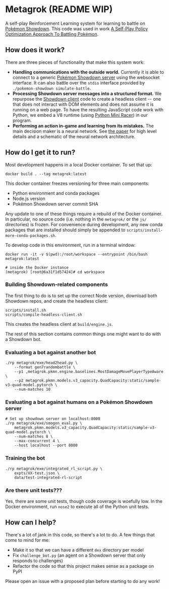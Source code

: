 # Metagrok (README WIP)
A self-play Reinforcement Learning system for learning to battle on [Pokémon Showdown][showdown].
This code was used in work [A Self-Play Policy Optimization Approach To Battling Pokémon][paper].

## How does it work?
There are three pieces of functionality that make this system work:

* **Handling communications with the outside world.**
  Currently it is able to connect to a generic [Pokémon Showdown server][ps] using the websocket
  interface. It can also battle over the `stdio` interface provided by
  `./pokemon-showdown simulate-battle`.
* **Processing Showdown server messages into a structured format.**
  We repurpose the [Showdown client][psc] code to create a headless client -- one that does not
  interact with DOM elements and does not assume it is running on a web page.
  To have the resulting JavaScript code work with Python, we embed a V8 runtime
  (using [Python Mini Racer][pmr]) in our program. 
* **Performing an action in-game and learning from its mistakes.**
  The main decision maker is a neural network. See [the paper][paper] for high level details and a
  schematic of the neural network architecture.

## How do I get it to run?

Most development happens in a local Docker container. To set that up:

    docker build . --tag metagrok:latest

This docker container freezes versioning for three main components:

* Python environment and conda packages
* Node.js version
* Pokémon Showdown server commit SHA

Any update to one of these things require a rebuild of the Docker container.
In particular, no source code (i.e. nothing in the `metagrok/` or the `js/` directories) is frozen.
For convenience during development, any new conda packages that are installed should simply be
appended to `scripts/install-more-conda-packages.sh`.

To develop code in this environment, run in a terminal window:

    docker run -it -v $(pwd):/root/workspace --entrypoint /bin/bash metagrok:latest

    # inside the Docker instance
    (metagrok) [root@6a31f1d57424]# cd workspace

### Building Showdown-related components

The first thing to do is to set up the correct Node version, download both Showdown repos, and
create the headless client:

    scripts/install.sh
    scripts/compile-headless-client.sh

This creates the headless client at `build/engine.js`.

The rest of this section contains common things one might want to do with a Showdown bot.

### Evaluating a bot against another bot

    ./rp metagrok/exe/head2head.py \
        --format gen7randombattle \
        --p1 ,metagrok.pkmn.engine.baselines.MostDamageMovePlayerTypeAware \
        --p2 metagrok.pkmn.models.v3_capacity.QuadCapacity:static/sample-v3-quad-model.pytorch \
        --num-matches 10

### Evaluating a bot against humans on a Pokémon Showdown server

    # Set up showdown server on localhost:8000
    ./rp metagrok/exe/smogon_eval.py \
        metagrok.pkmn.models.v3_capacity.QuadCapacity:static/sample-v3-quad-model.pytorch \
        --num-matches 8 \
        --max-concurrent 4 \
        --host localhost --port 8000

### Training the bot

    ./rp metagrok/exe/integrated_rl_script.py \
        expts/XX-test.json \
        data/test-integrated-rl-script

### Are there unit tests???

Yes, there are some unit tests, though code coverage is woefully low. In the Docker environment, run
`nose2` to execute all of the Python unit tests. 

## How can I help?

There's a lot of jank in this code, so there's a lot to do.
A few things that come to mind for me:

* Make it so that we can have a different `dex` directory per model
* Fix `challenge_bot.py` (an agent on a Showdown server that only responds to challenges)
* Refactor the code so that this project makes sense as a package on PyPI

Please open an issue with a proposed plan before starting to do any work!


[showdown]: https://pokemonshowdown.com
[ps]: https://github.com/Zarel/Pokemon-Showdown
[psc]: https://github.com/Zarel/Pokemon-Showdown-Client
[pmr]: https://github.com/sqreen/PyMiniRacer
[paper]: https://www.yuzeh.com/assets/CoG-2019-Pkmn.pdf
